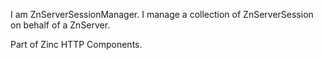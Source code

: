 I am ZnServerSessionManager.
I manage a collection of ZnServerSession on behalf of a ZnServer.

Part of Zinc HTTP Components.